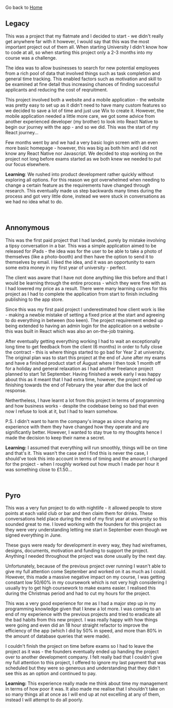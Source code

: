 Go back to [Home](index.md)

## Legacy
This was a project that my flatmate and I decided to start - we didn't really get anywhere far with it however, I would say that this was the most important project out of them all. When starting University I didn't know how to code at all, so when starting this project only a 2-3 months into my course was a challenge.

The idea was to allow businesses to search for new potential employees from a rich pool of data that involved things such as task completion and general time tracking. This enabled factors such as motivation and skill to be examined at fine detail thus increasing chances of finding successful applicants and reducing the cost of reqruitment.

This project involved both a website and a mobile application - the website was pretty easy to set up as it didn't need to have many custom features so we decided to save a lot of time and just use Wix to create it. However, the mobile application needed a little more care, we got some advice from another experienced developer (my brother) to look into React Native to begin our journey with the app - and so we did. This was the start of my React journey...

Few months went by and we had a very basic login screen with an even more basic homepage - however, this was big as both him and I did not know any React Native nor Javascript. We decided to stop working on the project not long before exams started as we both knew we needed to put our focus elsewhere.

**Learning**: We rushed into product development rather quickly without exploring all options. For this reason we got overwhelmed when needing to change a certain feature as the requirements have changed through research. This eventually made us step backwards many times during the process and got very little done, instead we were stuck in conversations as we had no idea what to do.

<br>

## Annonymous
This was the first paid project that I had landed, purely by mistake involving a tipsy conversation in a bar. This was a simple application aimed to be released for iPads - the idea was for the user to be able to take a photo of themselves (like a photo-booth) and then have the option to send it to themselves by email. I liked the idea, and it was an opportunity to earn some extra money in my first year of university - perfect.

The client was aware that I have not done anything like this before and that I would be learning through the entire process - which they were fine with as I had lowered my price as a result. There were many learning curves for this project as I had to complete the application from start to finish including publishing to the app store.

Since this was my first paid project I underestimated how client work is like - making a newbie mistake of setting a fixed price at the start and agreeing to do everything in between (too keen). The project requirement ended up being extended to having an admin login for the application on a website - this was built in React which was also an on-the-job training. 

After eventually getting everything working I had to wait an exceptionally long time to get feedback from the client (6 months) in order to fully close the contract - this is where things started to go bad for Year 2 at university. The original plan was to start this project at the end of June after my exams and have a finished product start of August where I then took 1 month off for a holiday and general relaxation as I had another freelance project planned to start 1st September. Having finished a week early I was happy about this as it meant that I had extra time, however, the project ended up finishing towards the end of February the year after due the lack of response.

Nethertheless, I have learnt a lot from this project in terms of programming and how business works - despite the codebase being so bad that even now I refuse to look at it, but I had to learn somehow.

P.S. I didn't want to harm the company's image as since sharing my experience with them they have changed how they operate and are significantly better. However, I wanted to stay true to my thoughts hence I made the decision to keep their name a secret.

**Learning:** I assumed that everything will run smoothly, things will be on time and that's it. This wasn't the case and I find this is never the case, I should've took this into account in terms of timing and the amount I charged for the project - when I roughly worked out how much I made per hour it was something close to £1.50...

<br>

## Pyro
This was a very fun project to do with nightlife - it allowed people to store points at each valid club or bar and then claim them for drinks. These conversations held place during the end of my first year at university so this sounded great to me. I loved working with the founders for this project as they were very understanding letting me start in September even though we signed everything in June.

These guys were ready for development in every way, they had wireframes, designs, documents, motivation and funding to support the project. Anything I needed throughout the project was done usually by the next day.

Unfortunately, because of the previous project over running I wasn't able to give my full attention come September and worked on it as much as I could. However, this made a massive negative impact on my course, I was getting constant low 50/60% in my coursework which is not very high considering I usually try to get high coursework to make exams easier. I realised this during the Christmas period and had to cut my hours for the project.

This was a very good experience for me as I had a major step up in my programming knowledge given that I knew a lot more. I was coming to an end of my experience with the previous projects and tried to eradicate all the bad habits from this new project. I was really happy with how things were going and even did an 18 hour straight refactor to improve the efficiency of the app (which I did by 50% in speed, and more than 80% in the amount of database queries that were made).

I couldn't finish the project on time before exams so I had to leave the project as it was - the founders eventually ended up handing the project over to another development company. I felt really bad that I couldn't give my full attention to this project, I offered to ignore my last payment that was scheduled but they were so generous and understanding that they didn't see this as an option and continued to pay.

**Learning:** This experience really made me think about time my management in terms of how poor it was. It also made me realise that I shouldn't take on so many things all at once as I will end up at not excelling at any of them, instead I will attempt to do all poorly.